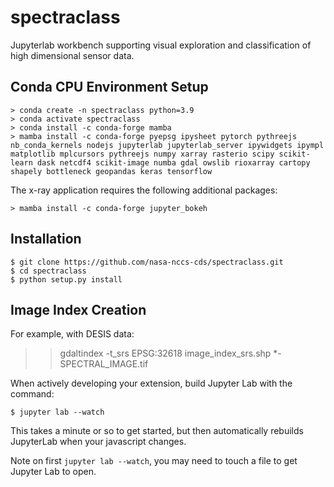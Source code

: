 spectraclass
===============================

Jupyterlab workbench supporting visual exploration and classification of high dimensional sensor data.

Conda CPU Environment Setup
---------------

    > conda create -n spectraclass python=3.9
    > conda activate spectraclass
    > conda install -c conda-forge mamba
    > mamba install -c conda-forge pyepsg ipysheet pytorch pythreejs nb_conda_kernels nodejs jupyterlab jupyterlab_server ipywidgets ipympl matplotlib mplcursors pythreejs numpy xarray rasterio scipy scikit-learn dask netcdf4 scikit-image numba gdal owslib rioxarray cartopy shapely bottleneck geopandas keras tensorflow

The x-ray application requires the following additional packages:

    > mamba install -c conda-forge jupyter_bokeh

Installation
------------

    $ git clone https://github.com/nasa-nccs-cds/spectraclass.git
    $ cd spectraclass
    $ python setup.py install

Image Index Creation
--------------------

For example, with DESIS data:

>> gdaltindex -t_srs EPSG:32618 image_index_srs.shp *-SPECTRAL_IMAGE.tif

When actively developing your extension, build Jupyter Lab with the command:

    $ jupyter lab --watch

This takes a minute or so to get started, but then automatically rebuilds JupyterLab when your javascript changes.

Note on first `jupyter lab --watch`, you may need to touch a file to get Jupyter Lab to open.

